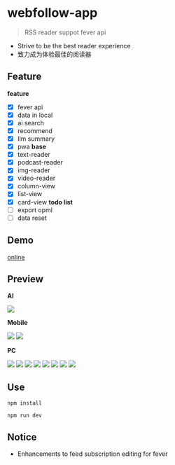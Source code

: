 # webfollow-app

> RSS reader suppot fever api

- Strive to be the best reader experience
- 致力成为体验最佳的阅读器

## Feature

**feature**

- [x] fever api
- [x] data in local
- [x] ai search
- [x] recommend
- [x] llm summary
- [x] pwa
      **base**
- [x] text-reader
- [x] podcast-reader
- [x] img-reader
- [x] video-reader
- [x] column-view
- [x] list-view
- [x] card-view
      **todo list**
- [ ] export opml
- [ ] data reset

## Demo

[online](https://webfollow.cc)

## Preview

**AI**

![](./doc/ai-search.png)

**Mobile**

![](./doc/mobile-feed.png)
![](./doc/mobile-reader.png)

**PC**

![](./doc/col-view.png)
![](./doc/text-reader.png)
![](./doc/podcast-reader.png)
![](./doc/video-reader.png)
![](./doc/img-reader.png)
![](./doc/feed-items.png)
![](./doc/login.png)
![](./doc/feed-follow.png)

## Use

```
npm install
```

```
npm run dev
```

## Notice

- Enhancements to feed subscription editing for fever
